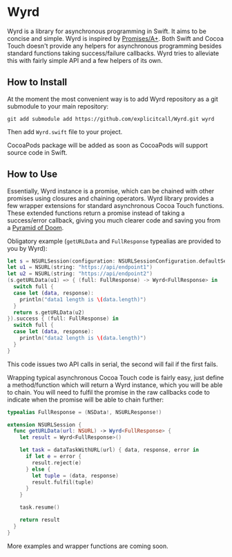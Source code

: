 # Wyrd
Wyrd is a library for asynchronous programming in Swift. It aims to be concise and simple.
Wyrd is inspired by [Promises/A+](http://promisesaplus.com). Both Swift and Cocoa Touch doesn't provide any helpers for asynchronous programming besides standard functions taking success/failure callbacks. Wyrd tries to alleviate this with fairly simple API and a few helpers of its own.


## How to Install
At the moment the most convenient way is to add Wyrd repository as a git submodule to your main repository:

    git add submodule add https://github.com/explicitcall/Wyrd.git wyrd

Then add `Wyrd.swift` file to your project.

CocoaPods package will be added as soon as CocoaPods will support source code in Swift.

## How to Use
Essentially, Wyrd instance is a promise, which can be chained with other promises using closures and chaining operators. Wyrd library provides a few wrapper extensions for standard asynchronous Cocoa Touch functions. These extended functions return a promise instead of taking a success/error callback, giving you much clearer code and saving you from a [Pyramid of Doom](http://survivejs.com/common_problems/pyramid.html).

Obligatory example (`getURLData` and `FullResponse` typealias are provided to you by Wyrd):

```swift
let s = NSURLSession(configuration: NSURLSessionConfiguration.defaultSessionConfiguration())
let u1 = NSURL(string: "https://api/endpoint1")
let u2 = NSURL(string: "https://api/endpoint2")
(s.getURLData(u1) => { (full: FullResponse) -> Wyrd<FullResponse> in
  switch full {
  case let (data, response):
    println("data1 length is \(data.length)")
  }
  return s.getURLData(u2)
}).success { (full: FullResponse) in
  switch full {
  case let (data, response):
    println("data2 length is \(data.length)")
  }
}
```

This code issues two API calls in serial, the second will fail if the first fails.

Wrapping typical asynchronous Cocoa Touch code is fairly easy, just define a method/function which will return a Wyrd instance, which you will be able to chain. You will need to fulfil the promise in the raw callbacks code to indicate when the promise will be able to chain further:

```swift
typealias FullResponse = (NSData!, NSURLResponse!)

extension NSURLSession {
  func getURLData(url: NSURL) -> Wyrd<FullResponse> {
    let result = Wyrd<FullResponse>()

    let task = dataTaskWithURL(url) { data, response, error in
      if let e = error {
        result.reject(e)
      } else {
        let tuple = (data, response)
        result.fulfil(tuple)
      }
    }

    task.resume()

    return result
  }
}
```

More examples and wrapper functions are coming soon.